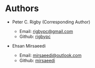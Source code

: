 # Authors

- Peter C. Rigby (Corresponding Author)
  - Email: rigbypc@gmail.com
  - Github: [rigbypc](https://github.com/rigbypc)
  
- Ehsan Mirsaeedi
  - Email: mirsaeedi@outlook.com
  - Github: [mirsaeedi](https://github.com/mirsaeedi)
